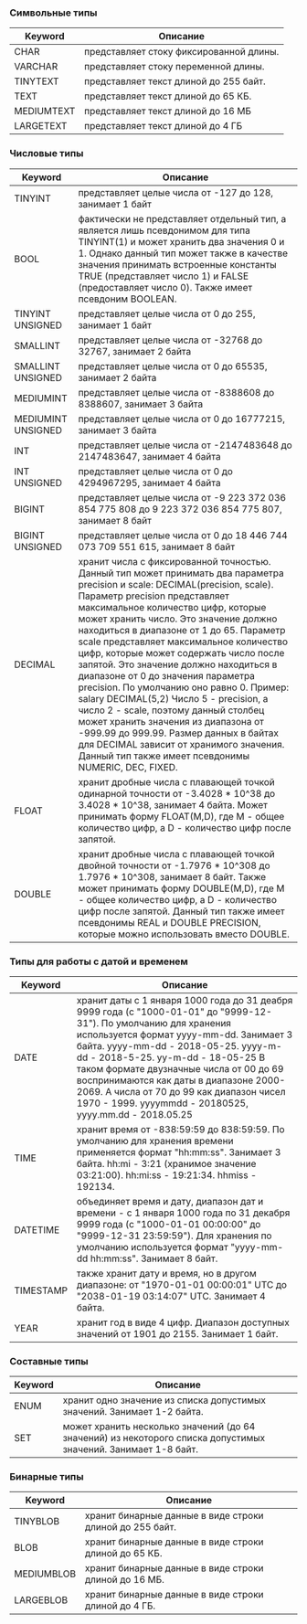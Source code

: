 ### Символьные типы

| Keyword    | Описание                                |
|------------|-----------------------------------------|
| CHAR       | представляет стоку фиксированной длины. |
| VARCHAR    | представляет стоку переменной длины.    |
| TINYTEXT   | представляет текст длиной до 255 байт.  |
| TEXT       | представляет текст длиной до 65 КБ.     |
| MEDIUMTEXT | представляет текст длиной до 16 МБ      |
| LARGETEXT  | представляет текст длиной до 4 ГБ       |

### Числовые типы

| Keyword            | Описание                                                                                                                                                                                                                                                                                                                                                                                                                                                                                                                                                                                                                                                                                                                                                                         |
|--------------------|----------------------------------------------------------------------------------------------------------------------------------------------------------------------------------------------------------------------------------------------------------------------------------------------------------------------------------------------------------------------------------------------------------------------------------------------------------------------------------------------------------------------------------------------------------------------------------------------------------------------------------------------------------------------------------------------------------------------------------------------------------------------------------|
| TINYINT            | представляет целые числа от -127 до 128, занимает 1 байт                                                                                                                                                                                                                                                                                                                                                                                                                                                                                                                                                                                                                                                                                                                         |
| BOOL               | фактически не представляет отдельный тип, а является лишь псевдонимом для типа TINYINT(1) и может хранить два значения 0 и 1. Однако данный тип может также в качестве значения принимать  встроенные константы TRUE (представляет число 1) и FALSE (предоставляет число 0). Также имеет псевдоним BOOLEAN.                                                                                                                                                                                                                                                                                                                                                                                                                                                                      |
| TINYINT UNSIGNED   | представляет целые числа от 0 до 255, занимает 1 байт                                                                                                                                                                                                                                                                                                                                                                                                                                                                                                                                                                                                                                                                                                                            |
| SMALLINT           | представляет целые числа от -32768 до 32767, занимает 2 байтa                                                                                                                                                                                                                                                                                                                                                                                                                                                                                                                                                                                                                                                                                                                    |
| SMALLINT UNSIGNED  | представляет целые числа от 0 до 65535, занимает 2 байтa                                                                                                                                                                                                                                                                                                                                                                                                                                                                                                                                                                                                                                                                                                                         |
| MEDIUMINT          | представляет целые числа от -8388608 до 8388607, занимает 3 байта                                                                                                                                                                                                                                                                                                                                                                                                                                                                                                                                                                                                                                                                                                                |
| MEDIUMINT UNSIGNED | представляет целые числа от 0 до 16777215, занимает 3 байта                                                                                                                                                                                                                                                                                                                                                                                                                                                                                                                                                                                                                                                                                                                      |
| INT                | представляет целые числа от -2147483648 до 2147483647, занимает 4 байта                                                                                                                                                                                                                                                                                                                                                                                                                                                                                                                                                                                                                                                                                                          |
| INT UNSIGNED       | представляет целые числа от 0 до 4294967295, занимает 4 байта                                                                                                                                                                                                                                                                                                                                                                                                                                                                                                                                                                                                                                                                                                                    |
| BIGINT             | представляет целые числа от -9 223 372 036 854 775 808 до 9 223 372 036 854 775 807, занимает 8 байт                                                                                                                                                                                                                                                                                                                                                                                                                                                                                                                                                                                                                                                                             |
| BIGINT UNSIGNED    | представляет целые числа от 0 до 18 446 744 073 709 551 615, занимает 8 байт                                                                                                                                                                                                                                                                                                                                                                                                                                                                                                                                                                                                                                                                                                     |
| DECIMAL            | хранит числа с фиксированной точностью. Данный тип может принимать два параметра precision и scale: DECIMAL(precision, scale). Параметр precision представляет максимальное количество цифр, которые может хранить число. Это значение должно находиться в диапазоне от 1 до 65. Параметр scale представляет максимальное количество цифр, которые может содержать число после запятой. Это значение должно находиться в диапазоне от 0 до значения параметра precision. По умолчанию оно равно 0. Пример: salary DECIMAL(5,2) Число 5 - precision, а число 2 - scale, поэтому данный столбец может хранить значения из диапазона от -999.99 до 999.99. Размер данных в байтах для DECIMAL зависит от хранимого значения. Данный тип также имеет псевдонимы NUMERIC, DEC, FIXED. |
| FLOAT              | хранит дробные числа с плавающей точкой одинарной точности от -3.4028 * 10^38 до 3.4028 * 10^38, занимает 4 байта. Может принимать форму FLOAT(M,D), где M - общее количество цифр, а D - количество цифр после запятой.                                                                                                                                                                                                                                                                                                                                                                                                                                                                                                                                                         |
| DOUBLE             | хранит дробные числа с плавающей точкой двойной точности от -1.7976 * 10^308 до 1.7976 * 10^308, занимает 8 байт. Также может принимать форму DOUBLE(M,D), где M - общее количество цифр, а D - количество цифр после запятой. Данный тип также имеет псевдонимы REAL и DOUBLE PRECISION, которые можно использовать вместо DOUBLE.                                                                                                                                                                                                                                                                                                                                                                                                                                              |

### Типы для работы с датой и временем

| Keyword   | Описание                                                                                                                                                                                                                                                                                                                                                                                                                              |
|-----------|---------------------------------------------------------------------------------------------------------------------------------------------------------------------------------------------------------------------------------------------------------------------------------------------------------------------------------------------------------------------------------------------------------------------------------------|
| DATE      | хранит даты с 1 января 1000 года до 31 деабря 9999 года (c "1000-01-01" до "9999-12-31"). По умолчанию для хранения используется формат yyyy-mm-dd. Занимает 3 байта. yyyy-mm-dd - 2018-05-25. yyyy-m-dd - 2018-5-25. yy-m-dd - 18-05-25 В таком формате двузначные числа от 00 до 69 воспринимаются как даты в диапазоне 2000-2069. А числа от 70 до 99 как диапазон чисел 1970 - 1999. yyyymmdd - 20180525, yyyy.mm.dd - 2018.05.25 |
| TIME      | хранит время от -838:59:59 до 838:59:59. По умолчанию для хранения времени применяется формат "hh:mm:ss". Занимает 3 байта. hh:mi - 3:21 (хранимое значение 03:21:00). hh:mi:ss - 19:21:34. hhmiss - 192134.                                                                                                                                                                                                                          |
| DATETIME  | объединяет время и дату, диапазон дат и времени - с 1 января 1000 года по 31 декабря 9999 года (с "1000-01-01 00:00:00" до "9999-12-31 23:59:59"). Для хранения по умолчанию используется формат "yyyy-mm-dd hh:mm:ss". Занимает 8 байт.                                                                                                                                                                                              |
| TIMESTAMP | также хранит дату и время, но в другом диапазоне: от "1970-01-01 00:00:01" UTC до "2038-01-19 03:14:07" UTC. Занимает 4 байта.                                                                                                                                                                                                                                                                                                        |
| YEAR      | хранит год в виде 4 цифр. Диапазон доступных значений от 1901 до 2155. Занимает 1 байт.                                                                                                                                                                                                                                                                                                                                               |

### Составные типы

| Keyword | Описание                                                                                                       |
|---------|----------------------------------------------------------------------------------------------------------------|
| ENUM    | хранит одно значение из списка допустимых значений. Занимает 1-2 байта.                                        |
| SET     | может хранить несколько значений (до 64 значений) из некоторого списка допустимых значений. Занимает 1-8 байт. |

### Бинарные типы

| Keyword    | Описание                                                 |
|------------|----------------------------------------------------------|
| TINYBLOB   | хранит бинарные данные в виде строки длиной до 255 байт. |
| BLOB       | хранит бинарные данные в виде строки длиной до 65 КБ.    |
| MEDIUMBLOB | хранит бинарные данные в виде строки длиной до 16 МБ.    |
| LARGEBLOB  | хранит бинарные данные в виде строки длиной до 4 ГБ.     |
